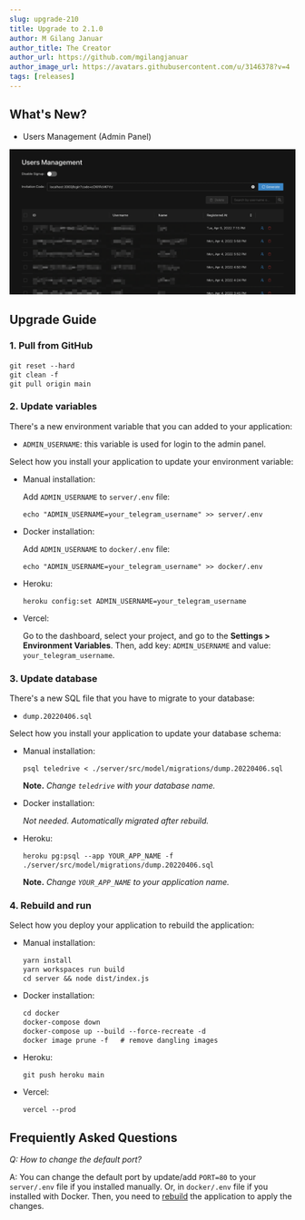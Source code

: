 ```yaml
---
slug: upgrade-210
title: Upgrade to 2.1.0
author: M Gilang Januar
author_title: The Creator
author_url: https://github.com/mgilangjanuar
author_image_url: https://avatars.githubusercontent.com/u/3146378?v=4
tags: [releases]
---
```


## What's New?

- Users Management (Admin Panel)

![](./SCR-20220408-nvj.png)

## Upgrade Guide

### 1. Pull from GitHub

```shell
git reset --hard
git clean -f
git pull origin main
```

### 2. Update variables

There's a new environment variable that you can added to your application:

- `ADMIN_USERNAME`: this variable is used for login to the admin panel.

Select how you install your application to update your environment variable:

- Manual installation:

  Add `ADMIN_USERNAME` to `server/.env` file:

  ```shell
  echo "ADMIN_USERNAME=your_telegram_username" >> server/.env
  ```

- Docker installation:

  Add `ADMIN_USERNAME` to `docker/.env` file:

  ```shell
  echo "ADMIN_USERNAME=your_telegram_username" >> docker/.env
  ```

- Heroku:

  ```shell
  heroku config:set ADMIN_USERNAME=your_telegram_username
  ```

- Vercel:

  Go to the dashboard, select your project, and go to the **Settings > Environment Variables**. Then, add key: `ADMIN_USERNAME` and value: `your_telegram_username`.

### 3. Update database

There's a new SQL file that you have to migrate to your database:

- `dump.20220406.sql`

Select how you install your application to update your database schema:

- Manual installation:

  ```shell
  psql teledrive < ./server/src/model/migrations/dump.20220406.sql
  ```

  **Note.** *Change `teledrive` with your database name.*

- Docker installation:

  *Not needed. Automatically migrated after rebuild.*

- Heroku:

  ```shell
  heroku pg:psql --app YOUR_APP_NAME -f ./server/src/model/migrations/dump.20220406.sql
  ```

  **Note.** *Change `YOUR_APP_NAME` to your application name.*

### 4. Rebuild and run

Select how you deploy your application to rebuild the application:

- Manual installation:

  ```shell
  yarn install
  yarn workspaces run build
  cd server && node dist/index.js
  ```

- Docker installation:

  ```shell
  cd docker
  docker-compose down
  docker-compose up --build --force-recreate -d
  docker image prune -f   # remove dangling images
  ```

- Heroku:

  ```shell
  git push heroku main
  ```

- Vercel:

  ```shell
  vercel --prod
  ```

## Frequiently Asked Questions

*Q: How to change the default port?*

A: You can change the default port by update/add `PORT=80` to your `server/.env` file if you installed manually. Or, in `docker/.env` file if you installed with Docker. Then, you need to [rebuild](#4-rebuild-and-run) the application to apply the changes.
